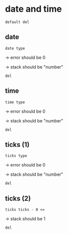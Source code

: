 # date and time

`default del`

## date

`date type`

-> error should be 0

-> stack should be "number"

`del`

## time

`time type`

-> error should be 0

-> stack should be "number"

`del`

## ticks (1)

`ticks type`

-> error should be 0

-> stack should be "number"

`del`

## ticks (2)

`ticks ticks - 0 <=`

-> stack should be 1

`del`
